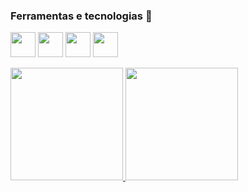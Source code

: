 ### Ferramentas e tecnologias :wrench:

<img src="https://cdn.jsdelivr.net/gh/devicons/devicon/icons/java/java-original-wordmark.svg" width="40" height="40" />     <img src="https://cdn.jsdelivr.net/gh/devicons/devicon/icons/spring/spring-original-wordmark.svg" width="40" height="40"/>   <img src="https://cdn.jsdelivr.net/gh/devicons/devicon/icons/mysql/mysql-original-wordmark.svg" width="40" height="40" />   <img src="https://cdn.jsdelivr.net/gh/devicons/devicon/icons/docker/docker-original-wordmark.svg" width="40" height="40"/>
  
 <div>
      <a href="https://github.com/Digonil">
      <img height="180em" src="https://github-readme-stats.vercel.app/api/top-langs/?username=Digonil&layout=compact&langs_count=7&theme=dracula"/>
      <img height="180em" src="https://github-readme-stats.vercel.app/api?username=Digonil&show_icons=true&theme=dracula&include_all_commits=true&count_private=true"/>
 </div>
